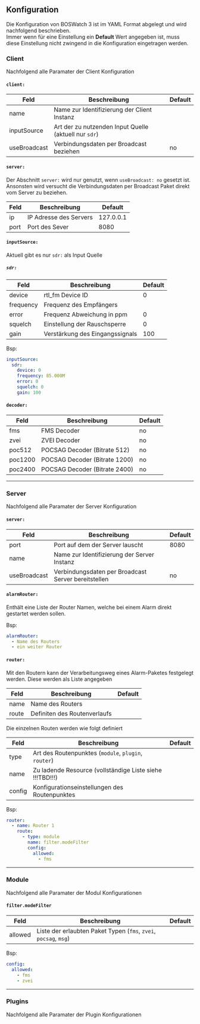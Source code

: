 ## Konfiguration

Die Konfiguration von BOSWatch 3 ist im YAML Format abgelegt und wird nachfolgend beschrieben.  
Immer wenn für eine Einstellung ein **Default** Wert angegeben ist, muss diese Einstellung nicht
zwingend in die Konfiguration eingetragen werden.


### Client
Nachfolgend alle Paramater der Client Konfiguration

#### `client:`
|Feld|Beschreibung|Default|
|----|------------|-------|
|name|Name zur Identifizierung der Client Instanz||
|inputSource|Art der zu nutzenden Input Quelle (aktuell nur `sdr`)||
|useBroadcast|Verbindungsdaten per Broadcast beziehen|no|

#### `server:`
Der Abschnitt `server:` wird nur genutzt, wenn `useBroadcast: no` gesetzt ist.  
Ansonsten wird versucht die Verbindungsdaten per Broadcast Paket direkt vom Server zu beziehen.

|Feld|Beschreibung|Default|
|----|------------|-------|
|ip|IP Adresse des Servers|127.0.0.1|
|port|Port des Sever|8080|

#### `inputSource:`
Aktuell gibt es nur `sdr:` als Input Quelle

##### `sdr:`
|Feld|Beschreibung|Default|
|----|------------|-------|
|device|rtl_fm Device ID|0|
|frequency|Frequenz des Empfängers||
|error|Frequenz Abweichung in ppm|0|
|squelch|Einstellung der Rauschsperre|0|
|gain|Verstärkung des Eingangssignals|100|

Bsp:
```yaml
inputSource:
  sdr:
    device: 0
    frequency: 85.000M
    error: 0
    squelch: 0
    gain: 100
```

#### `decoder:`
|Feld|Beschreibung|Default|
|----|------------|-------|
|fms|FMS Decoder|no|
|zvei|ZVEI Decoder|no|
|poc512|POCSAG Decoder (Bitrate 512)|no|
|poc1200|POCSAG Decoder (Bitrate 1200)|no|
|poc2400|POCSAG Decoder (Bitrate 2400)|no|

---
### Server
Nachfolgend alle Paramater der Server Konfiguration

#### `server:`
|Feld|Beschreibung|Default|
|----|------------|-------|
|port|Port auf dem der Server lauscht|8080
|name|Name zur Identifizierung der Server Instanz||
|useBroadcast|Verbindungsdaten per Broadcast Server bereitstellen|no|

#### `alarmRouter:`
Enthält eine Liste der Router Namen, welche bei einem Alarm direkt gestartet werden sollen.

Bsp:
```yaml
alarmRouter:
  - Name des Routers
  - ein weiter Router
```

#### `router:`
Mit den Routern kann der Verarbeitungsweg eines Alarm-Paketes festgelegt werden.
Diese werden als Liste angegeben

|Feld|Beschreibung|Default|
|----|------------|-------|
|name|Name des Routers||
|route|Definiten des Routenverlaufs

Die einzelnen Routen werden wie folgt definiert

|Feld|Beschreibung|Default|
|----|------------|-------|
|type|Art des Routenpunktes (`module`, `plugin`, `router`)||
|name|Zu ladende Resource (vollständige Liste siehe !!!TBD!!!)||
|config|Konfigurationseinstellungen des Routenpunktes||

Bsp:
```yaml
router:
  - name: Router 1
    route:
      - type: module
        name: filter.modeFilter
        config:
          allowed:
            - fms
```

---
### Module
Nachfolgend alle Paramater der Modul Konfigurationen
#### `filter.modeFilter`

|Feld|Beschreibung|Default|
|----|------------|-------|
|allowed|Liste der erlaubten Paket Typen (`fms`, `zvei`, `pocsag`, `msg`)||

Bsp:
```yaml
config:
  allowed:
    - fms
    - zvei
```

---
### Plugins
Nachfolgend alle Paramater der Plugin Konfigurationen
